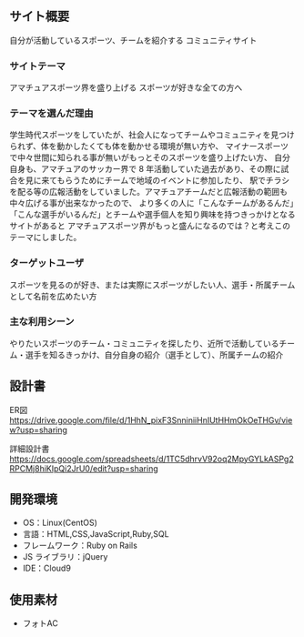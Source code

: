 # <Players>

## サイト概要
自分が活動しているスポーツ、チームを紹介する コミュニティサイト

### サイトテーマ

アマチュアスポーツ界を盛り上げる
スポーツが好きな全ての方へ

### テーマを選んだ理由

学生時代スポーツをしていたが、社会人になってチームやコミュニティを見つけられず、体を動かしたくても体を動かせる環境が無い方や、
マイナースポーツで中々世間に知られる事が無いがもっとそのスポーツを盛り上げたい方、
自分自身も、アマチュアのサッカー界で 8 年活動していた過去があり、その際に試合を見に来てもらうためにチームで地域のイベントに参加したり、
駅でチラシを配る等の広報活動をしていました。アマチュアチームだと広報活動の範囲も中々広げる事が出来なかったので、
より多くの人に「こんなチームがあるんだ」「こんな選手がいるんだ」とチームや選手個人を知り興味を持つきっかけとなるサイトがあると
アマチュアスポーツ界がもっと盛んになるのでは？と考えこのテーマにしました。

### ターゲットユーザ

スポーツを見るのが好き、または実際にスポーツがしたい人、選手・所属チームとして名前を広めたい方

### 主な利用シーン

やりたいスポーツのチーム・コミュニティを探したり、近所で活動しているチーム・選手を知るきっかけ、自分自身の紹介（選手として）、所属チームの紹介

## 設計書

ER図　https://drive.google.com/file/d/1HhN_pixF3SnniniiHnIUtHHmOkOeTHGv/view?usp=sharing

詳細設計書　https://docs.google.com/spreadsheets/d/1TC5dhrvV92oq2MpyGYLkASPg2RPCMj8hiKIpQi2JrU0/edit?usp=sharing


## 開発環境

- OS：Linux(CentOS)
- 言語：HTML,CSS,JavaScript,Ruby,SQL
- フレームワーク：Ruby on Rails
- JS ライブラリ：jQuery
- IDE：Cloud9

## 使用素材
- フォトAC